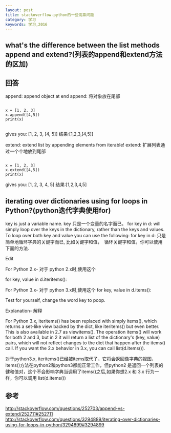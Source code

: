 ```yaml
---
layout: post
title: stackoverflow-python的一些高票问题
category: 学习
keywords: 学习,2016
---
```



## what's the difference between the list methods append and extend?(列表的append和extend方法的区加)


## 回答

append: append object at end
append: 将对象放在尾部

```

x = [1, 2, 3]
x.append([4,5])
print(x)


```
gives you: [1, 2, 3, [4, 5]]
结果:[1,2,3,[4,5]]

extend: extend list by appending elements from iterable!
extend: 扩展列表通过一个个地放到尾部

```

x = [1, 2, 3]
x.extend([4,5])
print(x)

```

gives you: [1, 2, 3, 4, 5]
结果:[1,2,3,4,5]


## iterating over dictionaries using for loops in Python?(python迭代字典使用for)

key is just a variable name.
key 只是一个变量的名字而已。
for key in d: will simply loop over the keys in the dictionary, rather than the keys and values. To loop over both key and value you can use the following:
for key in d: 只是简单地循环字典的关键字而已, 比如关键字和值，　循环关键字和值，你可以使用下面的方法.

Edit

For Python 2.x-
对于 python 2.x时,使用这个

for key, value in d.iteritems():

For Python 3.x-
对于 python 3.x时,使用这个
for key, value in d.items():

Test for yourself, change the word key to poop.

Explanation-
解释

For Python 3.x, iteritems() has been replaced with simply items(), which returns a set-like view backed by the dict, like iteritems() but even better. This is also available in 2.7 as viewitems(). The operation items() will work for both 2 and 3, but in 2 it will return a list of the dictionary's (key, value) pairs, which will not reflect changes to the dict that happen after the items() call. If you want the 2.x behavior in 3.x, you can call list(d.items()).

对于python3.x, iteritems()已经被items取代了，它将会返回像字典的视图，　items()方法在python2和python3都能正常工作，但python2 是返回一个列表的健和值对，这个不会影响字典当调用了items()之后,如果你想2.x 和 3.x 行为一样，你可以调用 list(d.items())



## 参考

http://stackoverflow.com/questions/252703/append-vs-extend/252711#252711
http://stackoverflow.com/questions/3294889/iterating-over-dictionaries-using-for-loops-in-python/3294899#3294899
